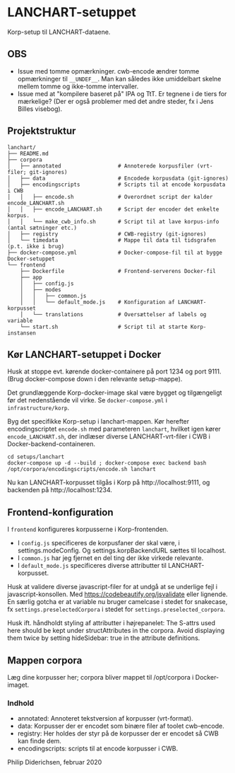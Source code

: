 # LANCHART-setuppet

Korp-setup til LANCHART-dataene.


## OBS

- Issue med tomme opmærkninger. cwb-encode ændrer tomme opmærkninger til `__UNDEF__`. Man kan således ikke umiddelbart skelne mellem tomme og ikke-tomme intervaller.
- Issue med at "kompilere baseret på" IPA og TtT. Er tegnene i de tiers for mærkelige? (Der er også problemer med det andre steder, fx i Jens Billes visebog).


## Projektstruktur

```
lanchart/
├── README.md
├── corpora
│   ├── annotated                  # Annoterede korpusfiler (vrt-filer; git-ignores)
│   ├── data                       # Encodede korpusdata (git-ignores)
│   ├── encodingscripts            # Scripts til at encode korpusdata i CWB
│   │   ├── encode.sh              # Overordnet script der kalder encode_LANCHART.sh
│   │   ├── encode_LANCHART.sh     # Script der encoder det enkelte korpus.
│   │   └── make_cwb_info.sh       # Script til at lave korpus-info (antal sætninger etc.)
│   ├── registry                   # CWB-registry (git-ignores)
│   └── timedata                   # Mappe til data til tidsgrafen (p.t. ikke i brug)
├── docker-compose.yml             # Docker-compose-fil til at bygge Docker-setuppet
└── frontend
    ├── Dockerfile                 # Frontend-serverens Docker-fil
    ├── app
    │   ├── config.js
    │   ├── modes
    │   │   ├── common.js
    │   │   └── default_mode.js    # Konfiguration af LANCHART-korpusset
    │   └── translations           # Oversættelser af labels og variable
    └── start.sh                   # Script til at starte Korp-instansen
```

## Kør LANCHART-setuppet i Docker

Husk at stoppe evt. kørende docker-containere på port 1234 og port 9111. (Brug docker-compose down i den relevante setup-mappe).

Det grundlæggende Korp-docker-image skal være bygget og tilgængeligt før det nedenstående vil virke. Se `docker-compose.yml` i `infrastructure/korp`.

Byg det specifikke Korp-setup i lanchart-mappen. Kør herefter encodingscriptet `encode.sh` med parameteren `lanchart`, hvilket igen kører `encode_LANCHART.sh`, der indlæser diverse LANCHART-vrt-filer i CWB i Docker-backend-containeren.

```
cd setups/lanchart
docker-compose up -d --build ; docker-compose exec backend bash /opt/corpora/encodingscripts/encode.sh lanchart
```

Nu kan LANCHART-korpusset tilgås i Korp på http://localhost:9111, og backenden på http://localhost:1234.


## Frontend-konfiguration

I `frontend` konfigureres korpusserne i Korp-frontenden.

- I `config.js` specificeres de korpusfaner der skal være, i settings.modeConfig. Og  settings.korpBackendURL sættes til localhost.
- I `common.js` har jeg fjernet en del ting der ikke virkede relevante.
- I `default_mode.js` specificeres diverse attributter til LANCHART-korpusset.

Husk at validere diverse javascript-filer for at undgå at se underlige fejl i javascript-konsollen. Med https://codebeautify.org/jsvalidate eller lignende. En særlig gotcha er at variable nu bruger camelcase i stedet for snakecase, fx `settings.preselectedCorpora` i stedet for `settings.preselected_corpora`.

Husk ift. håndholdt styling af attributter i højrepanelet: The S-attrs used here should be kept under structAttributes in the corpora. Avoid displaying them twice by setting hideSidebar: true in the attribute definitions.



## Mappen corpora

Læg dine korpusser her; corpora bliver mappet til /opt/corpora i Docker-imaget.


### Indhold

- annotated: Annoteret tekstversion af korpusser (vrt-format).
- data: Korpusser der er encodet som binære filer af toolet cwb-encode.
- registry: Her holdes der styr på de korpusser der er encodet så CWB kan finde dem.
- encodingscripts: scripts til at encode korpusser i CWB.



Philip Diderichsen, februar 2020
